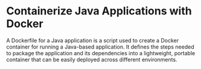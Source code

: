 # Containerize Java Applications with Docker
A Dockerfile for a Java application is a script used to create a Docker container for running a Java-based application. It defines the steps needed to package the application and its dependencies into a lightweight, portable container that can be easily deployed across different environments.
